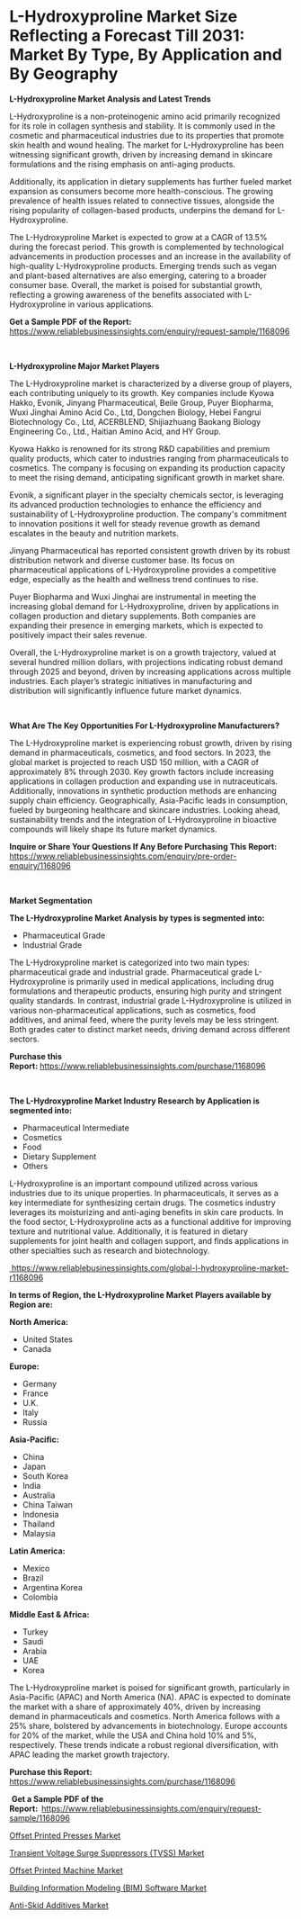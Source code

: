 <p><h1>L-Hydroxyproline Market Size Reflecting a Forecast Till 2031: Market By Type, By Application and By Geography</h1></p><p><strong>L-Hydroxyproline Market Analysis and Latest Trends</strong></p>
<p><p>L-Hydroxyproline is a non-proteinogenic amino acid primarily recognized for its role in collagen synthesis and stability. It is commonly used in the cosmetic and pharmaceutical industries due to its properties that promote skin health and wound healing. The market for L-Hydroxyproline has been witnessing significant growth, driven by increasing demand in skincare formulations and the rising emphasis on anti-aging products. </p><p>Additionally, its application in dietary supplements has further fueled market expansion as consumers become more health-conscious. The growing prevalence of health issues related to connective tissues, alongside the rising popularity of collagen-based products, underpins the demand for L-Hydroxyproline.</p><p>The L-Hydroxyproline Market is expected to grow at a CAGR of 13.5% during the forecast period. This growth is complemented by technological advancements in production processes and an increase in the availability of high-quality L-Hydroxyproline products. Emerging trends such as vegan and plant-based alternatives are also emerging, catering to a broader consumer base. Overall, the market is poised for substantial growth, reflecting a growing awareness of the benefits associated with L-Hydroxyproline in various applications.</p></p>
<p><strong>Get a Sample PDF of the Report:&nbsp;</strong> <a href="https://www.reliablebusinessinsights.com/enquiry/request-sample/1168096?utm_campaign=1780&utm_medium=2&utm_source=Github&utm_content=ia&utm_term=30102024&utm_id=l-hydroxyproline">https://www.reliablebusinessinsights.com/enquiry/request-sample/1168096</a></p>
<p>&nbsp;</p>
<p><strong>L-Hydroxyproline Major Market Players</strong></p>
<p><p>The L-Hydroxyproline market is characterized by a diverse group of players, each contributing uniquely to its growth. Key companies include Kyowa Hakko, Evonik, Jinyang Pharmaceutical, Beile Group, Puyer Biopharma, Wuxi Jinghai Amino Acid Co., Ltd, Dongchen Biology, Hebei Fangrui Biotechnology Co., Ltd, ACERBLEND, Shijiazhuang Baokang Biology Engineering Co., Ltd., Haitian Amino Acid, and HY Group.</p><p>Kyowa Hakko is renowned for its strong R&D capabilities and premium quality products, which cater to industries ranging from pharmaceuticals to cosmetics. The company is focusing on expanding its production capacity to meet the rising demand, anticipating significant growth in market share.</p><p>Evonik, a significant player in the specialty chemicals sector, is leveraging its advanced production technologies to enhance the efficiency and sustainability of L-Hydroxyproline production. The company's commitment to innovation positions it well for steady revenue growth as demand escalates in the beauty and nutrition markets.</p><p>Jinyang Pharmaceutical has reported consistent growth driven by its robust distribution network and diverse customer base. Its focus on pharmaceutical applications of L-Hydroxyproline provides a competitive edge, especially as the health and wellness trend continues to rise.</p><p>Puyer Biopharma and Wuxi Jinghai are instrumental in meeting the increasing global demand for L-Hydroxyproline, driven by applications in collagen production and dietary supplements. Both companies are expanding their presence in emerging markets, which is expected to positively impact their sales revenue.</p><p>Overall, the L-Hydroxyproline market is on a growth trajectory, valued at several hundred million dollars, with projections indicating robust demand through 2025 and beyond, driven by increasing applications across multiple industries. Each player’s strategic initiatives in manufacturing and distribution will significantly influence future market dynamics.</p></p>
<p>&nbsp;</p>
<p><strong>What Are The Key Opportunities For L-Hydroxyproline Manufacturers?</strong></p>
<p><p>The L-Hydroxyproline market is experiencing robust growth, driven by rising demand in pharmaceuticals, cosmetics, and food sectors. In 2023, the global market is projected to reach USD 150 million, with a CAGR of approximately 8% through 2030. Key growth factors include increasing applications in collagen production and expanding use in nutraceuticals. Additionally, innovations in synthetic production methods are enhancing supply chain efficiency. Geographically, Asia-Pacific leads in consumption, fueled by burgeoning healthcare and skincare industries. Looking ahead, sustainability trends and the integration of L-Hydroxyproline in bioactive compounds will likely shape its future market dynamics.</p></p>
<p><strong>Inquire or Share Your Questions If Any Before Purchasing This Report:</strong> <a href="https://www.reliablebusinessinsights.com/enquiry/pre-order-enquiry/1168096?utm_campaign=1780&utm_medium=2&utm_source=Github&utm_content=ia&utm_term=30102024&utm_id=l-hydroxyproline">https://www.reliablebusinessinsights.com/enquiry/pre-order-enquiry/1168096</a></p>
<p>&nbsp;</p>
<p><strong>Market Segmentation</strong></p>
<p><strong>The L-Hydroxyproline Market Analysis by types is segmented into:</strong></p>
<p><ul><li>Pharmaceutical Grade</li><li>Industrial Grade</li></ul></p>
<p><p>The L-Hydroxyproline market is categorized into two main types: pharmaceutical grade and industrial grade. Pharmaceutical grade L-Hydroxyproline is primarily used in medical applications, including drug formulations and therapeutic products, ensuring high purity and stringent quality standards. In contrast, industrial grade L-Hydroxyproline is utilized in various non-pharmaceutical applications, such as cosmetics, food additives, and animal feed, where the purity levels may be less stringent. Both grades cater to distinct market needs, driving demand across different sectors.</p></p>
<p><strong>Purchase this Report:&nbsp;</strong><a href="https://www.reliablebusinessinsights.com/purchase/1168096?utm_campaign=1780&utm_medium=2&utm_source=Github&utm_content=ia&utm_term=30102024&utm_id=l-hydroxyproline">https://www.reliablebusinessinsights.com/purchase/1168096</a></p>
<p>&nbsp;</p>
<p><strong>The L-Hydroxyproline Market Industry Research by Application is segmented into:</strong></p>
<p><ul><li>Pharmaceutical Intermediate</li><li>Cosmetics</li><li>Food</li><li>Dietary Supplement</li><li>Others</li></ul></p>
<p><p>L-Hydroxyproline is an important compound utilized across various industries due to its unique properties. In pharmaceuticals, it serves as a key intermediate for synthesizing certain drugs. The cosmetics industry leverages its moisturizing and anti-aging benefits in skin care products. In the food sector, L-Hydroxyproline acts as a functional additive for improving texture and nutritional value. Additionally, it is featured in dietary supplements for joint health and collagen support, and finds applications in other specialties such as research and biotechnology.</p></p>
<p><a href="https://www.reliablebusinessinsights.com/global-l-hydroxyproline-market-r1168096?utm_campaign=1780&utm_medium=2&utm_source=Github&utm_content=ia&utm_term=30102024&utm_id=l-hydroxyproline">&nbsp;https://www.reliablebusinessinsights.com/global-l-hydroxyproline-market-r1168096</a></p>
<p><strong>In terms of Region, the L-Hydroxyproline Market Players available by Region are:</strong></p>
<p>
    <p> <strong> North America: </strong>
        <ul>
            <li>United States</li>
            <li>Canada</li>
        </ul>
        </p> 
    <p> <strong> Europe: </strong>
        <ul>
            <li>Germany</li>
            <li>France</li>
            <li>U.K.</li>
            <li>Italy</li>
            <li>Russia</li>
        </ul>
        </p> 
    <p> <strong> Asia-Pacific: </strong>
        <ul>
            <li>China</li>
            <li>Japan</li>
            <li>South Korea</li>
            <li>India</li>
            <li>Australia</li>
            <li>China Taiwan</li>
            <li>Indonesia</li>
            <li>Thailand</li>
            <li>Malaysia</li>
        </ul>
        </p> 
    <p> <strong> Latin America: </strong>
        <ul>
            <li>Mexico</li>
            <li>Brazil</li>
            <li>Argentina Korea</li>
            <li>Colombia</li>
        </ul>
        </p> 
    <p> <strong> Middle East & Africa: </strong>
        <ul>
            <li>Turkey</li>
            <li>Saudi</li>
            <li>Arabia</li>
            <li>UAE</li>
            <li>Korea</li>
        </ul>
    </p>
    </p>
<p><p>The L-Hydroxyproline market is poised for significant growth, particularly in Asia-Pacific (APAC) and North America (NA). APAC is expected to dominate the market with a share of approximately 40%, driven by increasing demand in pharmaceuticals and cosmetics. North America follows with a 25% share, bolstered by advancements in biotechnology. Europe accounts for 20% of the market, while the USA and China hold 10% and 5%, respectively. These trends indicate a robust regional diversification, with APAC leading the market growth trajectory.</p></p>
<p><strong>Purchase this Report: </strong><a href="https://www.reliablebusinessinsights.com/purchase/1168096?utm_campaign=1780&utm_medium=2&utm_source=Github&utm_content=ia&utm_term=30102024&utm_id=l-hydroxyproline">https://www.reliablebusinessinsights.com/purchase/1168096</a></p>
<p>&nbsp;<strong>Get a Sample PDF of the Report:&nbsp;&nbsp;</strong><a href="https://www.reliablebusinessinsights.com/enquiry/request-sample/1168096?utm_campaign=1780&utm_medium=2&utm_source=Github&utm_content=ia&utm_term=30102024&utm_id=l-hydroxyproline">https://www.reliablebusinessinsights.com/enquiry/request-sample/1168096</a></p>
<p><strong></strong></p>
<p><p><a href="https://www.linkedin.com/pulse/emerging-trends-offset-printed-presses-market-detailed-overview-ulkqc?utm_campaign=1780&utm_medium=2&utm_source=Github&utm_content=ia&utm_term=30102024&utm_id=l-hydroxyproline">Offset Printed Presses Market</a></p><p><a href="https://www.linkedin.com/pulse/global-perspectives-transient-voltage-surge-suppressors-tvss-dv6ge?utm_campaign=1780&utm_medium=2&utm_source=Github&utm_content=ia&utm_term=30102024&utm_id=l-hydroxyproline">Transient Voltage Surge Suppressors (TVSS) Market</a></p><p><a href="https://www.linkedin.com/pulse/charting-future-comprehensive-analysis-global-offset-printed-fijsc?utm_campaign=1780&utm_medium=2&utm_source=Github&utm_content=ia&utm_term=30102024&utm_id=l-hydroxyproline">Offset Printed Machine Market</a></p><p><a href="https://github.com/ygfu6u/Market-Research-Report-List-1/blob/main/building-information-modeling-bim-software-market.md?utm_campaign=1780&utm_medium=2&utm_source=Github&utm_content=ia&utm_term=30102024&utm_id=l-hydroxyproline">Building Information Modeling (BIM) Software Market</a></p><p><a href="https://www.linkedin.com/pulse/anti-skid-additives-market-revolution-size-share-emerging-trends-5ynuc?utm_campaign=1780&utm_medium=2&utm_source=Github&utm_content=ia&utm_term=30102024&utm_id=l-hydroxyproline">Anti-Skid Additives Market</a></p></p>